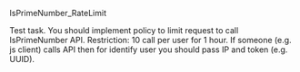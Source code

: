 IsPrimeNumber_RateLimit

Test task.
You should implement policy to limit request to call IsPrimeNumber API.
Restriction: 10 call per user for 1 hour.
If someone (e.g. js client) calls API then for identify user you should pass IP and token (e.g. UUID). 
